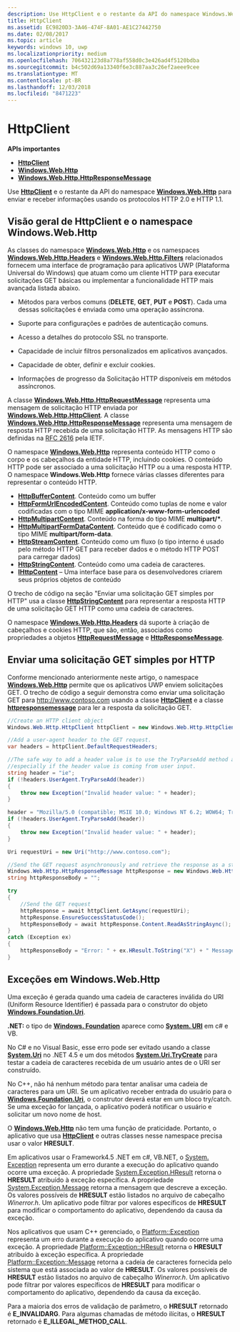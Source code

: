 ```yaml
---
description: Use HttpClient e o restante da API do namespace Windows.Web.Http para enviar e receber informações usando os protocolos HTTP 2.0 e HTTP 1.1.
title: HttpClient
ms.assetid: EC9820D3-3A46-474F-8A01-AE1C27442750
ms.date: 02/08/2017
ms.topic: article
keywords: windows 10, uwp
ms.localizationpriority: medium
ms.openlocfilehash: 706432123d8a778af558d0c3e426ad4f5120bdba
ms.sourcegitcommit: b4c502d69a13340f6e3c887aa3c26ef2aeee9cee
ms.translationtype: MT
ms.contentlocale: pt-BR
ms.lasthandoff: 12/03/2018
ms.locfileid: "8471223"
---
```

# <a name="httpclient"></a>HttpClient


**APIs importantes**

-   [**HttpClient**](https://msdn.microsoft.com/library/windows/apps/dn298639)
-   [**Windows.Web.Http**](https://msdn.microsoft.com/library/windows/apps/dn279692)
-   [**Windows.Web.Http.HttpResponseMessage**](https://msdn.microsoft.com/library/windows/apps/dn279631)

Use [**HttpClient**](https://msdn.microsoft.com/library/windows/apps/dn298639) e o restante da API do namespace [**Windows.Web.Http**](https://msdn.microsoft.com/library/windows/apps/dn279692) para enviar e receber informações usando os protocolos HTTP 2.0 e HTTP 1.1.

## <a name="overview-of-httpclient-and-the-windowswebhttp-namespace"></a>Visão geral de HttpClient e o namespace Windows.Web.Http

As classes do namespace [**Windows.Web.Http**](https://msdn.microsoft.com/library/windows/apps/dn279692) e os namespaces [**Windows.Web.Http.Headers**](https://msdn.microsoft.com/library/windows/apps/dn252713) e [**Windows.Web.Http.Filters**](https://msdn.microsoft.com/library/windows/apps/dn298623) relacionados fornecem uma interface de programação para aplicativos UWP (Plataforma Universal do Windows) que atuam como um cliente HTTP para executar solicitações GET básicas ou implementar a funcionalidade HTTP mais avançada listada abaixo.

-   Métodos para verbos comuns (**DELETE**, **GET**, **PUT** e **POST**). Cada uma dessas solicitações é enviada como uma operação assíncrona.

-   Suporte para configurações e padrões de autenticação comuns.

-   Acesso a detalhes do protocolo SSL no transporte.

-   Capacidade de incluir filtros personalizados em aplicativos avançados.

-   Capacidade de obter, definir e excluir cookies.

-   Informações de progresso da Solicitação HTTP disponíveis em métodos assíncronos.

A classe [**Windows.Web.Http.HttpRequestMessage**](https://msdn.microsoft.com/library/windows/apps/dn279617) representa uma mensagem de solicitação HTTP enviada por [**Windows.Web.Http.HttpClient**](https://msdn.microsoft.com/library/windows/apps/dn298639). A classe [**Windows.Web.Http.HttpResponseMessage**](https://msdn.microsoft.com/library/windows/apps/dn279631) representa uma mensagem de resposta HTTP recebida de uma solicitação HTTP. As mensagens HTTP são definidas na [RFC 2616](http://go.microsoft.com/fwlink/p/?linkid=241642) pela IETF.

O namespace [**Windows.Web.Http**](https://msdn.microsoft.com/library/windows/apps/dn279692) representa conteúdo HTTP como o corpo e os cabeçalhos da entidade HTTP, incluindo cookies. O conteúdo HTTP pode ser associado a uma solicitação HTTP ou a uma resposta HTTP. O namespace **Windows.Web.Http** fornece várias classes diferentes para representar o conteúdo HTTP.

-   [**HttpBufferContent**](https://msdn.microsoft.com/library/windows/apps/dn298625). Conteúdo como um buffer
-   [**HttpFormUrlEncodedContent**](https://msdn.microsoft.com/library/windows/apps/dn298685). Conteúdo como tuplas de nome e valor codificadas com o tipo MIME **application/x-www-form-urlencoded**
-   [**HttpMultipartContent**](https://msdn.microsoft.com/library/windows/apps/dn298708). Conteúdo na forma do tipo MIME **multipart/\***.
-   [**HttpMultipartFormDataContent**](https://msdn.microsoft.com/library/windows/apps/dn279596). Conteúdo que é codificado como o tipo MIME **multipart/form-data**.
-   [**HttpStreamContent**](https://msdn.microsoft.com/library/windows/apps/dn279649). Conteúdo como um fluxo (o tipo interno é usado pelo método HTTP GET para receber dados e o método HTTP POST para carregar dados)
-   [**HttpStringContent**](https://msdn.microsoft.com/library/windows/apps/dn279661). Conteúdo como uma cadeia de caracteres.
-   [**IHttpContent**](https://msdn.microsoft.com/library/windows/apps/dn279684) – Uma interface base para os desenvolvedores criarem seus próprios objetos de conteúdo

O trecho de código na seção "Enviar uma solicitação GET simples por HTTP" usa a classe [**HttpStringContent**](https://msdn.microsoft.com/library/windows/apps/dn279661) para representar a resposta HTTP de uma solicitação GET HTTP como uma cadeia de caracteres.

O namespace [**Windows.Web.Http.Headers**](https://msdn.microsoft.com/library/windows/apps/dn252713) dá suporte à criação de cabeçalhos e cookies HTTP, que são, então, associados como propriedades a objetos [**HttpRequestMessage**](https://msdn.microsoft.com/library/windows/apps/dn279617) e [**HttpResponseMessage**](https://msdn.microsoft.com/library/windows/apps/dn279631).

## <a name="send-a-simple-get-request-over-http"></a>Enviar uma solicitação GET simples por HTTP

Conforme mencionado anteriormente neste artigo, o namespace [**Windows.Web.Http**](https://msdn.microsoft.com/library/windows/apps/dn279692) permite que os aplicativos UWP enviem solicitações GET. O trecho de código a seguir demonstra como enviar uma solicitação GET para http://www.contoso.com usando a classe [**HttpClient**](https://msdn.microsoft.com/library/windows/apps/dn298639) e a classe [**httpresponsemessage**](https://msdn.microsoft.com/library/windows/apps/dn279631) para ler a resposta da solicitação GET.

```csharp
//Create an HTTP client object
Windows.Web.Http.HttpClient httpClient = new Windows.Web.Http.HttpClient();

//Add a user-agent header to the GET request. 
var headers = httpClient.DefaultRequestHeaders;

//The safe way to add a header value is to use the TryParseAdd method and verify the return value is true,
//especially if the header value is coming from user input.
string header = "ie";
if (!headers.UserAgent.TryParseAdd(header))
{
    throw new Exception("Invalid header value: " + header);
}

header = "Mozilla/5.0 (compatible; MSIE 10.0; Windows NT 6.2; WOW64; Trident/6.0)";
if (!headers.UserAgent.TryParseAdd(header))
{
    throw new Exception("Invalid header value: " + header);
}

Uri requestUri = new Uri("http://www.contoso.com");

//Send the GET request asynchronously and retrieve the response as a string.
Windows.Web.Http.HttpResponseMessage httpResponse = new Windows.Web.Http.HttpResponseMessage();
string httpResponseBody = "";

try
{
    //Send the GET request
    httpResponse = await httpClient.GetAsync(requestUri);
    httpResponse.EnsureSuccessStatusCode();
    httpResponseBody = await httpResponse.Content.ReadAsStringAsync();
}
catch (Exception ex)
{
    httpResponseBody = "Error: " + ex.HResult.ToString("X") + " Message: " + ex.Message;
}
```

## <a name="exceptions-in-windowswebhttp"></a>Exceções em Windows.Web.Http

Uma exceção é gerada quando uma cadeia de caracteres inválida do URI (Uniform Resource Identifier) é passada para o construtor do objeto [**Windows.Foundation.Uri**](https://msdn.microsoft.com/library/windows/apps/br225998).

**.NET:** o tipo de [**Windows. Foundation**](https://msdn.microsoft.com/library/windows/apps/br225998) aparece como [**System. URI**](https://msdn.microsoft.com/library/windows/apps/xaml/system.uri.aspx) em c# e VB.

No C# e no Visual Basic, esse erro pode ser evitado usando a classe [**System.Uri**](https://msdn.microsoft.com/library/windows/apps/xaml/system.uri.aspx) no .NET 4.5 e um dos métodos [**System.Uri.TryCreate**](https://msdn.microsoft.com/library/windows/apps/xaml/system.uri.trycreate.aspx) para testar a cadeia de caracteres recebida de um usuário antes de o URI ser construído.

No C++, não há nenhum método para tentar analisar uma cadeia de caracteres para um URI. Se um aplicativo receber entrada do usuário para o [**Windows.Foundation.Uri**](https://msdn.microsoft.com/library/windows/apps/br225998), o construtor deverá estar em um bloco try/catch. Se uma exceção for lançada, o aplicativo poderá notificar o usuário e solicitar um novo nome de host.

O [**Windows.Web.Http**](https://msdn.microsoft.com/library/windows/apps/dn279692) não tem uma função de praticidade. Portanto, o aplicativo que usa [**HttpClient**](https://msdn.microsoft.com/library/windows/apps/dn298639) e outras classes nesse namespace precisa usar o valor **HRESULT**.

Em aplicativos usar o Framework4.5 .NET em c#, VB.NET, o [System. Exception](http://msdn.microsoft.com/library/system.exception.aspx) representa um erro durante a execução do aplicativo quando ocorre uma exceção. A propriedade [System.Exception.HResult](http://msdn.microsoft.com/library/system.exception.hresult.aspx) retorna o **HRESULT** atribuído à exceção específica. A propriedade [System.Exception.Message](http://msdn.microsoft.com/library/system.exception.message.aspx) retorna a mensagem que descreve a exceção. Os valores possíveis de **HRESULT** estão listados no arquivo de cabeçalho *Winerror.h*. Um aplicativo pode filtrar por valores específicos de **HRESULT** para modificar o comportamento do aplicativo, dependendo da causa da exceção.

Nos aplicativos que usam C++ gerenciado, o [Platform::Exception](http://msdn.microsoft.com/library/windows/apps/hh755825.aspx) representa um erro durante a execução do aplicativo quando ocorre uma exceção. A propriedade [Platform::Exception::HResult](http://msdn.microsoft.com/library/windows/apps/hh763371.aspx) retorna o **HRESULT** atribuído à exceção específica. A propriedade [Platform::Exception::Message](http://msdn.microsoft.com/library/windows/apps/hh763375.aspx) retorna a cadeia de caracteres fornecida pelo sistema que está associada ao valor de **HRESULT**. Os valores possíveis de **HRESULT** estão listados no arquivo de cabeçalho *Winerror.h*. Um aplicativo pode filtrar por valores específicos de **HRESULT** para modificar o comportamento do aplicativo, dependendo da causa da exceção.

Para a maioria dos erros de validação de parâmetro, o **HRESULT** retornado é **E\_INVALIDARG**. Para algumas chamadas de método ilícitas, o **HRESULT** retornado é **E\_ILLEGAL\_METHOD\_CALL**.

